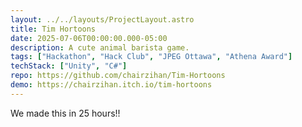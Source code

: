 ```yaml
---
layout: ../../layouts/ProjectLayout.astro
title: Tim Hortoons
date: 2025-07-06T00:00:00.000-05:00
description: A cute animal barista game.
tags: ["Hackathon", "Hack Club", "JPEG Ottawa", "Athena Award"]
techStack: ["Unity", "C#"]
repo: https://github.com/chairzihan/Tim-Hortoons
demo: https://chairzihan.itch.io/tim-hortoons
---
```


We made this in 25 hours!!
